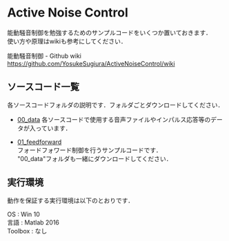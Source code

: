 #  Active Noise Control

能動騒音制御を勉強するためのサンプルコードをいくつか置いておきます．  
使い方や原理はwikiも参考にしてください．

能動騒音制御 - Github wiki  
https://github.com/YosukeSugiura/ActiveNoiseControl/wiki

## ソースコード一覧

各ソースコードフォルダの説明です．フォルダごとダウンロードしてください．

- [00_data](https://github.com/YosukeSugiura/ActiveNoiseControl/tree/master/00_data)
   各ソースコードで使用する音声ファイルやインパルス応答等のデータが入っています．
   
- [01_feedforward](https://github.com/YosukeSugiura/ActiveNoiseControl/tree/master/01_feedforward)  
   フォードフォワード制御を行うサンプルコードです．  
   "00_data"フォルダも一緒にダウンロードしてください．
   
## 実行環境
   
動作を保証する実行環境は以下のとおりです．
   
   OS : Win 10  
   言語 : Matlab 2016  
   Toolbox : なし
